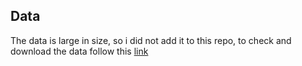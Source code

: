 ## Data 

The data is large in size, so i did not add it to this repo, to check and download the data follow this [link](https://www.kaggle.com/datasets/dhanushnarayananr/credit-card-fraud)
